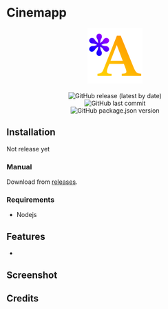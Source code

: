 # Cinemapp

<div align="center" style="text-align: center">
<img src="icons/icon.svg" width="128px" alt="Icon">
<br/>
<br/>
<img alt="GitHub release (latest by date)" src="https://img.shields.io/github/v/release/MrMichelr/Artefact?label=version&logo=github">

<br/>
<img alt="GitHub last commit" src="https://img.shields.io/github/last-commit/MrMichelr/Artefact">

<br/>
<img alt="GitHub package.json version" src="https://img.shields.io/github/package-json/v/MrMichelr/Artefact">
</div>

## Installation

Not release yet

### Manual

Download from [releases](https://github.com/MrMichelr/Artefact/releases).

### Requirements

- Nodejs 

## Features

- 

## Screenshot

## Credits
